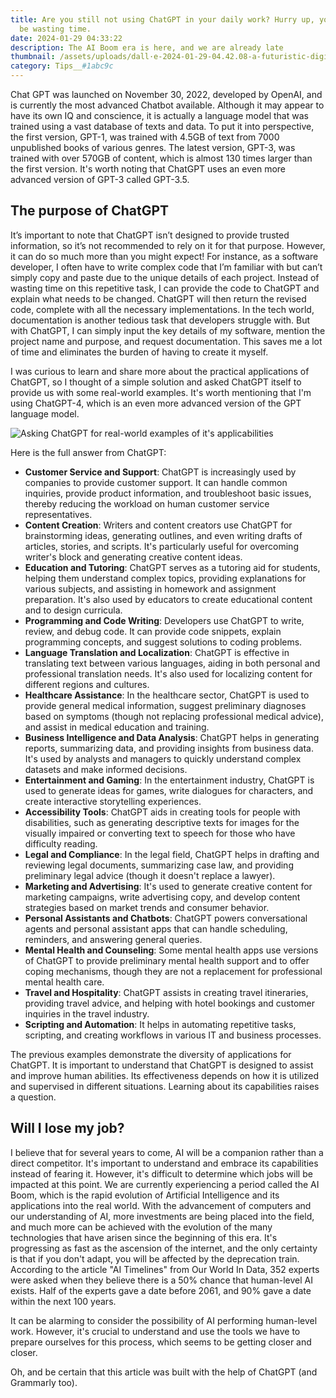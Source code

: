 ```yaml
---
title: Are you still not using ChatGPT in your daily work? Hurry up, you might
  be wasting time.
date: 2024-01-29 04:33:22
description: The AI Boom era is here, and we are already late
thumbnail: /assets/uploads/dall·e-2024-01-29-04.42.08-a-futuristic-digital-landscape-to-symbolize-the-ai-boom.-in-the-center-a-large-glowing-digital-brain-represents-chatgpt-with-intricate-circuits-an.png
category: Tips__#1abc9c
---
```

Chat GPT was launched on November 30, 2022, developed by OpenAI, and is currently the most advanced Chatbot available. Although it may appear to have its own IQ and conscience, it is actually a language model that was trained using a vast database of texts and data. To put it into perspective, the first version, GPT-1, was trained with 4.5GB of text from 7000 unpublished books of various genres. The latest version, GPT-3, was trained with over 570GB of content, which is almost 130 times larger than the first version. It's worth noting that ChatGPT uses an even more advanced version of GPT-3 called GPT-3.5.

## **The purpose of ChatGPT**

It’s important to note that ChatGPT isn’t designed to provide trusted information, so it’s not recommended to rely on it for that purpose. However, it can do so much more than you might expect! For instance, as a software developer, I often have to write complex code that I’m familiar with but can’t simply copy and paste due to the unique details of each project. Instead of wasting time on this repetitive task, I can provide the code to ChatGPT and explain what needs to be changed. ChatGPT will then return the revised code, complete with all the necessary implementations. In the tech world, documentation is another tedious task that developers struggle with. But with ChatGPT, I can simply input the key details of my software, mention the project name and purpose, and request documentation. This saves me a lot of time and eliminates the burden of having to create it myself.

I was curious to learn and share more about the practical applications of ChatGPT, so I thought of a simple solution and asked ChatGPT itself to provide us with some real-world examples. It's worth mentioning that I'm using ChatGPT-4, which is an even more advanced version of the GPT language model.

![Asking ChatGPT for real-world examples of it's applicabilities](/assets/uploads/provide-me-with-some-real-world-examples-of-practical-applications-of-chatgpt.png "Asking ChatGPT for real-world examples of it's applicabilities")

Here is the full answer from ChatGPT:

* **Customer Service and Support**: ChatGPT is increasingly used by companies to provide customer support. It can handle common inquiries, provide product information, and troubleshoot basic issues, thereby reducing the workload on human customer service representatives.
* **Content Creation**: Writers and content creators use ChatGPT for brainstorming ideas, generating outlines, and even writing drafts of articles, stories, and scripts. It's particularly useful for overcoming writer's block and generating creative content ideas.
* **Education and Tutoring**: ChatGPT serves as a tutoring aid for students, helping them understand complex topics, providing explanations for various subjects, and assisting in homework and assignment preparation. It's also used by educators to create educational content and to design curricula.
* **Programming and Code Writing**: Developers use ChatGPT to write, review, and debug code. It can provide code snippets, explain programming concepts, and suggest solutions to coding problems.
* **Language Translation and Localization**: ChatGPT is effective in translating text between various languages, aiding in both personal and professional translation needs. It's also used for localizing content for different regions and cultures.
* **Healthcare Assistance**: In the healthcare sector, ChatGPT is used to provide general medical information, suggest preliminary diagnoses based on symptoms (though not replacing professional medical advice), and assist in medical education and training.
* **Business Intelligence and Data Analysis**: ChatGPT helps in generating reports, summarizing data, and providing insights from business data. It's used by analysts and managers to quickly understand complex datasets and make informed decisions.
* **Entertainment and Gaming**: In the entertainment industry, ChatGPT is used to generate ideas for games, write dialogues for characters, and create interactive storytelling experiences.
* **Accessibility Tools**: ChatGPT aids in creating tools for people with disabilities, such as generating descriptive texts for images for the visually impaired or converting text to speech for those who have difficulty reading.
* **Legal and Compliance**: In the legal field, ChatGPT helps in drafting and reviewing legal documents, summarizing case law, and providing preliminary legal advice (though it doesn't replace a lawyer).
* **Marketing and Advertising**: It's used to generate creative content for marketing campaigns, write advertising copy, and develop content strategies based on market trends and consumer behavior.
* **Personal Assistants and Chatbots**: ChatGPT powers conversational agents and personal assistant apps that can handle scheduling, reminders, and answering general queries.
* **Mental Health and Counseling**: Some mental health apps use versions of ChatGPT to provide preliminary mental health support and to offer coping mechanisms, though they are not a replacement for professional mental health care.
* **Travel and Hospitality**: ChatGPT assists in creating travel itineraries, providing travel advice, and helping with hotel bookings and customer inquiries in the travel industry.
* **Scripting and Automation**: It helps in automating repetitive tasks, scripting, and creating workflows in various IT and business processes.

The previous examples demonstrate the diversity of applications for ChatGPT. It is important to understand that ChatGPT is designed to assist and improve human abilities. Its effectiveness depends on how it is utilized and supervised in different situations. Learning about its capabilities raises a question.

## **Will I lose my job?**

<!-- ADS -->

I believe that for several years to come, AI will be a companion rather than a direct competitor. It's important to understand and embrace its capabilities instead of fearing it. However, it's difficult to determine which jobs will be impacted at this point. We are currently experiencing a period called the AI Boom, which is the rapid evolution of Artificial Intelligence and its applications into the real world. With the advancement of computers and our understanding of AI, more investments are being placed into the field, and much more can be achieved with the evolution of the many technologies that have arisen since the beginning of this era. It's progressing as fast as the ascension of the internet, and the only certainty is that if you don't adapt, you will be affected by the deprecation train. According to the article "AI Timelines" from Our World In Data, 352 experts were asked when they believe there is a 50% chance that human-level AI exists. Half of the experts gave a date before 2061, and 90% gave a date within the next 100 years.

It can be alarming to consider the possibility of AI performing human-level work. However, it's crucial to understand and use the tools we have to prepare ourselves for this process, which seems to be getting closer and closer.

Oh, and be certain that this article was built with the help of ChatGPT (and Grammarly too).